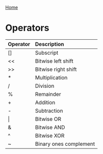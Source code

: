 [Home](https://puckowski.github.io/concert/)

# Operators
  
| Operator | Description                 |
|:---------|:----------------------------|
|[]        |Subscript                    |
|<<        |Bitwise left shift           |
|>>        |Bitwise right shift          |
|\*        |Multiplication               |
|/         |Division                     |
|%         |Remainder                    |
|+         |Addition                     |
|-         |Subtraction                  |
|\|        |Bitwise OR                   |
|&         |Bitwise AND                  |
|^         |Bitwise XOR                  |
|~         |Binary ones complement       |

